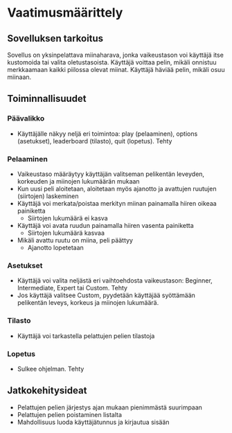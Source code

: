 # Vaatimusmäärittely

## Sovelluksen tarkoitus

Sovellus on yksinpelattava miinaharava, jonka vaikeustason voi käyttäjä itse kustomoida tai valita oletustasoista. Käyttäjä voittaa pelin, mikäli onnistuu merkkaamaan kaikki piilossa olevat miinat. Käyttäjä häviää pelin, mikäli osuu miinaan.

## Toiminnallisuudet

### Päävalikko
- Käyttäjälle näkyy neljä eri toimintoa: play (pelaaminen), options (asetukset), leaderboard (tilasto), quit (lopetus). Tehty

### Pelaaminen
- Vaikeustaso määräytyy käyttäjän valitseman pelikentän leveyden, korkeuden ja miinojen lukumäärän mukaan
- Kun uusi peli aloitetaan, aloitetaan myös ajanotto ja avattujen ruutujen (siirtojen) laskeminen
- Käyttäjä voi merkata/poistaa merkityn miinan painamalla hiiren oikeaa painiketta
    - Siirtojen lukumäärä ei kasva
- Käyttäjä voi avata ruudun painamalla hiiren vasenta painiketta
    - Siirtojen lukumäärä kasvaa
- Mikäli avattu ruutu on miina, peli päättyy
    - Ajanotto lopetetaan

### Asetukset
- Käyttäjä voi valita neljästä eri vaihtoehdosta vaikeustason: Beginner, Intermediate, Expert tai Custom. Tehty
- Jos käyttäjä valitsee Custom, pyydetään käyttäjää syöttämään pelikentän leveys, korkeus ja miinojen lukumäärä.

### Tilasto
- Käyttäjä voi tarkastella pelattujen pelien tilastoja

### Lopetus
- Sulkee ohjelman. Tehty

## Jatkokehitysideat
- Pelattujen pelien järjestys ajan mukaan pienimmästä suurimpaan
- Pelattujen pelien poistaminen listalta
- Mahdollisuus luoda käyttäjätunnus ja kirjautua sisään
